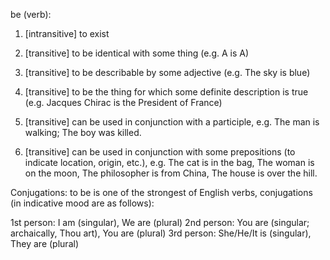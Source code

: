 be (verb):

1. [intransitive] to exist

2. [transitive] to be identical with some thing (e.g. A is A) 

3. [transitive] to be describable by some adjective (e.g. The sky is blue)

4. [transitive] to be the thing for which some definite description is true (e.g. Jacques Chirac is the President of France)

5. [transitive] can be used in conjunction with a participle, e.g. The man is walking; The boy was killed.

6. [transitive] can be used in conjunction with some prepositions (to indicate location, origin, etc.), e.g. The cat is in the bag, The woman is on the moon, The philosopher is from China, The house is over the hill.

Conjugations: to be is one of the strongest of English verbs, conjugations (in indicative mood are as follows):

1st person: I am (singular), We are (plural)
2nd person: You are (singular; archaically, Thou art), You are (plural)
3rd person: She/He/It is (singular), They are (plural)